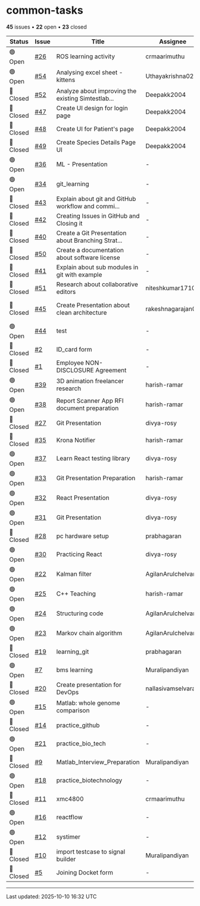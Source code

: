 # common-tasks

**45** issues • **22** open • **23** closed

<table class="github-issue-table">
<thead>
<tr>
<th>Status</th>
<th>Issue</th>
<th>Title</th>
<th>Assignee</th>
<th>Labels</th>
<th>Updated</th>
</tr>
</thead>
<tbody>
<tr><td>🟢 Open</td><td><a href='./issue-26-ROS-learning-activity.md'>#26</a></td><td>ROS learning activity</td><td>crmaarimuthu</td><td>-</td><td>2025-10-05</td></tr>
<tr><td>🟢 Open</td><td><a href='./issue-54-Analysing-excel-sheet---kittens.md'>#54</a></td><td>Analysing excel sheet - kittens</td><td>Uthayakrishna02</td><td>-</td><td>2025-10-03</td></tr>
<tr><td>🔴 Closed</td><td><a href='./issue-52-Analyze-about-improving-the-existing-Simtestlab-We.md'>#52</a></td><td>Analyze about improving the existing Simtestlab...</td><td>Deepakk2004</td><td>documentation</td><td>2025-10-03</td></tr>
<tr><td>🔴 Closed</td><td><a href='./issue-47-Create-UI-design-for-login-page.md'>#47</a></td><td>Create UI design for login page</td><td>Deepakk2004</td><td>UI/UX</td><td>2025-09-18</td></tr>
<tr><td>🔴 Closed</td><td><a href='./issue-48-Create-UI-for-Patients-page.md'>#48</a></td><td>Create UI for Patient's page</td><td>Deepakk2004</td><td>UI/UX</td><td>2025-09-02</td></tr>
<tr><td>🔴 Closed</td><td><a href='./issue-49-Create-Species-Details-Page-UI.md'>#49</a></td><td>Create Species Details Page UI</td><td>Deepakk2004</td><td>UI/UX</td><td>2025-09-02</td></tr>
<tr><td>🟢 Open</td><td><a href='./issue-36-ML---Presentation.md'>#36</a></td><td>ML - Presentation</td><td>-</td><td>-</td><td>2025-08-01</td></tr>
<tr><td>🟢 Open</td><td><a href='./issue-34-git_learning.md'>#34</a></td><td>git_learning</td><td>-</td><td>-</td><td>2025-08-01</td></tr>
<tr><td>🔴 Closed</td><td><a href='./issue-43-Explain-about-git-and-GitHub-workflow-and-commit-m.md'>#43</a></td><td>Explain about git and GitHub workflow and commi...</td><td>-</td><td>Learning activity</td><td>2025-06-29</td></tr>
<tr><td>🔴 Closed</td><td><a href='./issue-42-Creating-Issues-in-GitHub-and-Closing-it.md'>#42</a></td><td>Creating Issues in GitHub and Closing it</td><td>-</td><td>Learning activity</td><td>2025-06-29</td></tr>
<tr><td>🔴 Closed</td><td><a href='./issue-40-Create-a-Git-Presentation-about-Branching-Strategi.md'>#40</a></td><td>Create a Git Presentation about Branching Strat...</td><td>-</td><td>Learning activity</td><td>2025-06-29</td></tr>
<tr><td>🔴 Closed</td><td><a href='./issue-50-Create-a-documentation-about-software-license.md'>#50</a></td><td>Create a documentation about software license</td><td>-</td><td>documentation</td><td>2025-06-29</td></tr>
<tr><td>🔴 Closed</td><td><a href='./issue-41-Explain-about-sub-modules-in-git-with-example.md'>#41</a></td><td>Explain about sub modules in git with example</td><td>-</td><td>Learning activity</td><td>2025-06-29</td></tr>
<tr><td>🔴 Closed</td><td><a href='./issue-51-Research-about-collaborative-editors.md'>#51</a></td><td>Research about collaborative editors</td><td>niteshkumar1710</td><td>documentation</td><td>2025-06-19</td></tr>
<tr><td>🔴 Closed</td><td><a href='./issue-45-Create-Presentation-about-clean-architecture.md'>#45</a></td><td>Create Presentation about clean architecture</td><td>rakeshnagarajan04</td><td>documentation, Learning activity</td><td>2025-06-03</td></tr>
<tr><td>🟢 Open</td><td><a href='./issue-44-test.md'>#44</a></td><td>test</td><td>-</td><td>-</td><td>2025-05-29</td></tr>
<tr><td>🔴 Closed</td><td><a href='./issue-2-ID_card-form.md'>#2</a></td><td>ID_card form</td><td>-</td><td>-</td><td>2025-05-29</td></tr>
<tr><td>🔴 Closed</td><td><a href='./issue-1-Employee-NON-DISCLOSURE-Agreement.md'>#1</a></td><td>Employee NON-DISCLOSURE Agreement</td><td>-</td><td>-</td><td>2025-05-29</td></tr>
<tr><td>🟢 Open</td><td><a href='./issue-39-3D-animation-freelancer-research.md'>#39</a></td><td>3D animation freelancer research</td><td>harish-ramar</td><td>documentation</td><td>2025-02-20</td></tr>
<tr><td>🟢 Open</td><td><a href='./issue-38-Report-Scanner-App-RFI-document-preparation.md'>#38</a></td><td>Report Scanner App RFI document preparation</td><td>harish-ramar</td><td>documentation</td><td>2025-02-15</td></tr>
<tr><td>🔴 Closed</td><td><a href='./issue-27-Git-Presentation.md'>#27</a></td><td>Git Presentation</td><td>divya-rosy</td><td>-</td><td>2025-02-12</td></tr>
<tr><td>🔴 Closed</td><td><a href='./issue-35-Krona-Notifier.md'>#35</a></td><td>Krona Notifier</td><td>harish-ramar</td><td>Feature</td><td>2025-02-12</td></tr>
<tr><td>🟢 Open</td><td><a href='./issue-37-Learn-React-testing-library.md'>#37</a></td><td>Learn React testing library</td><td>divya-rosy</td><td>Learning activity</td><td>2025-02-06</td></tr>
<tr><td>🟢 Open</td><td><a href='./issue-33-Git-Presentation-Preparation.md'>#33</a></td><td>Git Presentation Preparation</td><td>harish-ramar</td><td>Learning activity</td><td>2025-01-30</td></tr>
<tr><td>🟢 Open</td><td><a href='./issue-32-React-Presentation.md'>#32</a></td><td>React Presentation</td><td>divya-rosy</td><td>Learning activity</td><td>2025-01-23</td></tr>
<tr><td>🟢 Open</td><td><a href='./issue-31-Git-Presentation.md'>#31</a></td><td>Git Presentation</td><td>divya-rosy</td><td>-</td><td>2025-01-19</td></tr>
<tr><td>🔴 Closed</td><td><a href='./issue-28-pc-hardware-setup.md'>#28</a></td><td>pc hardware setup</td><td>prabhagaran</td><td>-</td><td>2025-01-19</td></tr>
<tr><td>🟢 Open</td><td><a href='./issue-30-Practicing-React.md'>#30</a></td><td>Practicing React</td><td>divya-rosy</td><td>Learning activity</td><td>2025-01-05</td></tr>
<tr><td>🟢 Open</td><td><a href='./issue-22-Kalman-filter.md'>#22</a></td><td>Kalman filter</td><td>AgilanArulchelvam</td><td>-</td><td>2024-12-15</td></tr>
<tr><td>🟢 Open</td><td><a href='./issue-25-C-Teaching.md'>#25</a></td><td>C++ Teaching</td><td>harish-ramar</td><td>-</td><td>2024-12-04</td></tr>
<tr><td>🟢 Open</td><td><a href='./issue-24-Structuring-code.md'>#24</a></td><td>Structuring code</td><td>AgilanArulchelvam</td><td>-</td><td>2024-11-24</td></tr>
<tr><td>🟢 Open</td><td><a href='./issue-23-Markov-chain-algorithm.md'>#23</a></td><td>Markov chain algorithm</td><td>AgilanArulchelvam</td><td>-</td><td>2024-11-24</td></tr>
<tr><td>🔴 Closed</td><td><a href='./issue-19-learning_git.md'>#19</a></td><td>learning_git</td><td>prabhagaran</td><td>-</td><td>2024-10-24</td></tr>
<tr><td>🟢 Open</td><td><a href='./issue-7-bms-learning.md'>#7</a></td><td>bms learning</td><td>Muralipandiyan</td><td>-</td><td>2024-10-12</td></tr>
<tr><td>🔴 Closed</td><td><a href='./issue-20-Create-presentation-for-DevOps.md'>#20</a></td><td>Create presentation for DevOps</td><td>nallasivamselvaraj</td><td>-</td><td>2024-10-10</td></tr>
<tr><td>🟢 Open</td><td><a href='./issue-15-Matlab-whole-genome-comparison.md'>#15</a></td><td>Matlab: whole genome comparison</td><td>-</td><td>-</td><td>2024-10-04</td></tr>
<tr><td>🔴 Closed</td><td><a href='./issue-14-practice_github.md'>#14</a></td><td>practice_github</td><td>-</td><td>-</td><td>2024-10-04</td></tr>
<tr><td>🟢 Open</td><td><a href='./issue-21-practice_bio_tech.md'>#21</a></td><td>practice_bio_tech</td><td>-</td><td>-</td><td>2024-10-01</td></tr>
<tr><td>🔴 Closed</td><td><a href='./issue-9-Matlab_Interview_Preparation.md'>#9</a></td><td>Matlab_Interview_Preparation</td><td>Muralipandiyan</td><td>-</td><td>2024-09-27</td></tr>
<tr><td>🟢 Open</td><td><a href='./issue-18-practice_biotechnology.md'>#18</a></td><td>practice_biotechnology</td><td>-</td><td>-</td><td>2024-09-22</td></tr>
<tr><td>🔴 Closed</td><td><a href='./issue-11-xmc4800.md'>#11</a></td><td>xmc4800</td><td>crmaarimuthu</td><td>-</td><td>2024-09-22</td></tr>
<tr><td>🟢 Open</td><td><a href='./issue-16-reactflow.md'>#16</a></td><td>reactflow</td><td>-</td><td>-</td><td>2024-09-19</td></tr>
<tr><td>🟢 Open</td><td><a href='./issue-12-systimer.md'>#12</a></td><td>systimer</td><td>-</td><td>-</td><td>2024-08-30</td></tr>
<tr><td>🔴 Closed</td><td><a href='./issue-10-import-testcase-to-signal-builder.md'>#10</a></td><td>import testcase to signal builder</td><td>Muralipandiyan</td><td>-</td><td>2024-08-20</td></tr>
<tr><td>🔴 Closed</td><td><a href='./issue-5-Joining-Docket-form.md'>#5</a></td><td>Joining Docket form</td><td>-</td><td>-</td><td>2024-07-17</td></tr>
</tbody>
</table>

---

Last updated: 2025-10-10 16:32 UTC